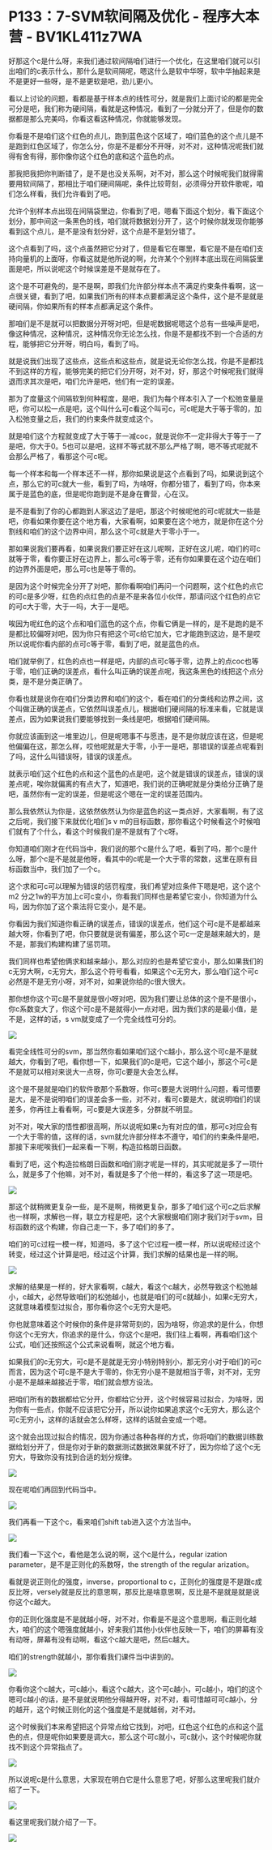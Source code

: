 # P133：7-SVM软间隔及优化 - 程序大本营 - BV1KL411z7WA

好那这个c是什么呀，来我们通过软间隔咱们进行一个优化，在这里咱们就可以引出咱们的c表示什么，那什么是软间隔呢，嗯这什么是软中华呀，软中华抽起来是不是更好一些呀，是不是更软是吧，劲儿更小。

看以上讨论的问题，看都是基于样本点的线性可分，就是我们上面讨论的都是完全可分是吧，我们称为硬间隔，看就是这种情况，看到了一分就分开了，但是你的数据都是那么完美吗，你看这看这种情况，你就能够发现。

你看是不是咱们这个红色的点儿，跑到蓝色这个区域了，咱们蓝色的这个点儿是不是跑到红色区域了，你怎么分，你是不是都分不开呀，对不对，这种情况呢我们就得有舍有得，那你像你这个红色的底和这个蓝色的点。

那我把我把你判断错了，是不是也没关系啊，对不对，那么这个时候呢我们就得需要用软间隔了，那相比于咱们硬间隔呢，条件比较苛刻，必须得分开软件歌呢，咱们怎么样看，我们允许看到了吧。

允许个别样本点出现在间隔袋里边，你看到了吧，嗯看下面这个划分，看下面这个划分，那中间这一条黑色的线，咱们就将数据划分开了，这个时候你就发现你能够看到这个点儿，是不是没有划分好，这个点是不是划分错了。

这个点看到了吗，这个点虽然把它分对了，但是看它在哪里，看它是不是在咱们支持向量机的上面呀，你看这就是他所说的啊，允许某个个别样本底出现在间隔袋里面是吧，所以说呢这个时候误差是不是就存在了。

这个是不可避免的，是不是啊，即我们允许部分样本点不满足约束条件看啊，这一点很关键，看到了吧，如果我们所有的样本点要都满足这个条件，这个是不是就是硬间隔，你如果所有的样本点都满足这个条件。

那咱们是不是就可以把数据分开呀对吧，但是呢数据呢嗯这个总有一些噪声是吧，像这种情况，这种情况，这种情况你无论怎么找，你是不是都找不到一个合适的方程，能够把它分开呀，明白吗，看到了吗。

就是说我们出现了这些点，这些点和这些点，就是说无论你怎么找，你是不是都找不到这样的方程，能够完美的把它们分开呀，对不对，好，那这个时候呢我们就得退而求其次是吧，咱们允许是吧，他们有一定的误差。

那为了度量这个间隔软到何种程度，是吧，我们为每个样本引入了一个松弛变量是吧，你可以松一点是吧，这个叫什么可c看这个叫可c，可c呢是大于等于零的，加入松弛变量之后，我们的约束条件就变成这个。

就是咱们这个方程就变成了大于等于一减coc，就是说你不一定非得大于等于一了是吧，你大于0。5也可以是吧，这样不等式就不那么严格了啊，嗯不等式呢就不会那么严格了，看那这个可c呢。

每一个样本和每一个样本还不一样，那你如果说是这个点看到了吗，如果说到这个点，那么它的可c就大一些，看到了吗，为啥呀，你都分错了，看到了吗，你本来属于是蓝色的底，但是呢你跑到是不是身在曹营，心在汉。

是不是看到了你的心都跑到人家这边了是吧，那这个时候呢他的可c呢就大一些是吧，你看如果你要在这个地方看，大家看啊，如果要在这个地方，就是你在这个分割线和咱们的这个边界中间，那么这个可c就是大于零小于一。

那如果说我们要再看，如果说我们要正好在这儿呢啊，正好在这儿呢，咱们的可c就等于零，看你要正好在边界上，那么可c等于零，还有你如果要在这个边在咱们的边界外面是吧，那么可c也是等于零的。

是因为这个时候完全分开了对吧，那你看啊咱们再问一个问题啊，这个红色的点它的可c是多少呀，红色的点红色的点是不是来各位小伙伴，那请问这个红色的点它的可c大于零，大于一吗，大于一是吧。

唉因为呢红色的这个点和咱们蓝色的这个点，你看它俩是一样的，是不是跑的是不是都比较偏呀对吧，因为你只有把这个可c给它加大，它才能跑到这边，是不是哎所以说呢你看内部的点可c等于零，看到了吧，就是蓝色的点。

咱们就举例了，红色的点也一样是吧，内部的点可c等于零，边界上的点coc也等于零，咱们正确的误差点，看什么叫正确的误差点呢，我这条黑色的线把这个点分类，是不是分类正确了。

你看也就是说你在咱们分类边界和咱们的这个，看在咱们的分类线和边界之间，这个叫做正确的误差点，它依然叫误差点儿，根据咱们硬间隔的标准来看，它就是误差点，因为如果说我们要能够找到一条线是吧，根据咱们硬间隔。

你就应该画到这一堆里边儿，但是呢嗯事不与愿违，是不是你就应该在这，但是呢他偏偏在这，那怎么样，哎他呢就是大于零，小于一是吧，那错误的误差点呢看到了吗，这什么叫错误呀，错误的误差点。

就表示咱们这个红色的点和这个蓝色的点是吧，这个就是错误的误差点，错误的误差点呢，唉你就偏离的有点大了，知道吧，我们说的正确呢就是分类给分正确了是吧，虽然你有一定的误差，但是呢这个嗯在一定的误差范围内。

那么我依然认为你是，这依然依然认为你是蓝色的这一类点好，大家看啊，有了这之后呢，我们接下来就优化咱们s v m的目标函数，那你看这个时候看这个时候咱们就有了个什么，看这个时候我们是不是就有了个c呀。

你知道咱们刚才在代码当中，我们说的那个c是什么了吧，看到了吗，那个c是什么呀，那个c是不是就是他呀，看其中的c呢是一个大于零的常数，这里在原有目标函数当中，我们加了一个c。

这个求和可c可以理解为错误的惩罚程度，我们希望对应条件下嗯是吧，这个这个m2 分之1w的平方加上c可c变小，你看我们同样也是希望它变小，你知道为什么吗，因为你加了这个乘法将它变小，是不是。

你看因为我们知道你看正确的误差点，错误的误差点，他们这个可c是不是都越来越大呀，你看到了吧，你只要就是说有偏差，那么这个可c一定是越来越大的，是不是，那我们构建构建了惩罚项。

我们同样也希望他俩求和越来越小，那么对应的也是希望它变小，那么如果我们的c无穷大啊，c无穷大，那么这个符号看看，如果这个c无穷大，那么咱们这个可c必然是不是无穷小呀，对不对，如果说你给的c很大很大。

那你想你这个可c是不是就是很小呀对吧，因为我们要让总体的这个是不是很小，你c系数变大了，你这个可c是不是就得小一点对吧，因为我们求的是最小值，是不是，这样的话，s vm就变成了一个完全线性可分的。



![](img/7f406a81b8a20cc1ed6808ae3e695fbb_1.png)

看完全线性可分的svm，那当然你看如果咱们这个c越小，那么这个可c是不是就越大，你看到了吧，看你想一下，如果我们的c是吧，它这个越小，那这个可c是不是就可以相对来说大一点呀，你可c要是大会怎么样。

这个是不是就是咱们的软件歌那个系数呀，你可c要是大说明什么问题，看可惜要是大，是不是说明咱们的误差会多一些，对不对，看可c要是大，就说明咱们的误差多，你再往上看看啊，可c要是大误差多，分群就不明显。

对不对，唉大家的悟性都很高啊，所以说呢如果c为有对应的值，那可c对应会有一个大于零的值，这样的话，svm就允许部分样本不遵守，咱们的约束条件是吧，那接下来呢唉我们一起来看一下啊，构造拉格朗日函数。

看到了吧，这个构造拉格朗日函数和咱们刚才呢是一样的，其实呢就是多了一项什么，就是多了个他嘛，对不对，看就是多了个他一样的，看这多了这一项是吧。



![](img/7f406a81b8a20cc1ed6808ae3e695fbb_3.png)

那这个就稍微更复杂一些，是不是啊，稍微更复杂，那多了咱们这个可c之后求解也一样啊，求解也一样，联立方程是吧，这个大家根据咱们刚才我们对于svm，目标函数的这个构建，你自己走一下，多了咱们的多了。

咱们的可c过程一模一样，知道吗，多了这个它过程一模一样，所以说呢经过这个转变，经过这个计算是吧，经过这个计算，我们求解的结果也是一样的啊。



![](img/7f406a81b8a20cc1ed6808ae3e695fbb_5.png)

求解的结果是一样的，好大家看啊，c越大，看这个c越大，必然导致这个松弛越小，c越大，必然导致咱们的松弛越小，也就是咱们的可c就越小，如果c无穷大，这就意味着模型过拟合，那你看你这个c无穷大是吧。

你也就意味着这个时候你的条件是非常苛刻的，因为啥呀，你追求的是什么，你想你这个c无穷大，你追求的是什么，你这个c是吧，我们往上看啊，再看咱们这个公式，咱们还按照这个公式来说看啊，就这个地方看。

如果我们的c无穷大，可c是不是就是无穷小特别特别小，那无穷小对于咱们的可c而言，因为这个可c是不是大于零的，你无穷小是不是就相当于零，对不对，无穷小是不是越来越接近于零，咱们就会想方设法。

把咱们所有的数据都给它分开，你都给它分开，这个时候容易过拟合，为啥呀，因为你有一些点，你就不应该把它分开，所以说你如果追求这个c无穷大，那么这个可c无穷小，这样的话就会怎么样呀，这样的话就会变成一个嗯。

这个就会出现过拟合的情况，因为你通过各种各样的方式，你将咱们的数据训练数据给划分开了，但是你对于新的数据测试数据效果就不好了，因为你给了这个c无穷大，导致你没有找到合适的划分规律。



![](img/7f406a81b8a20cc1ed6808ae3e695fbb_7.png)

现在呢咱们再回到代码当中。

![](img/7f406a81b8a20cc1ed6808ae3e695fbb_9.png)

我们再看一下这个c，看来咱们shift tab进入这个方法当中。

![](img/7f406a81b8a20cc1ed6808ae3e695fbb_11.png)

我们看一下这个c，看他是怎么说的啊，这个c是什么，regular ization parameter，是不是正则化的系数呀，the strength of the regular arization。

看就是说正则化的强度，inverse，proportional to c，正则化的强度是不是跟c成反比呀，versely就是反比的意思啊，那反比是啥意思啊，反比是不是就是就是说你这个c越大。

你的正则化强度是不是就越小呀，对不对，你看是不是这个意思啊，看正则化越大，咱们的这个嗯强度就越小，好来我们其他小伙伴也反映一下，咱们的屏幕有没有动呀，屏幕有没有动啊，看这个c越大是吧，然后c越大。

咱们的strength就越小，那你看我们课件当中讲到的。

![](img/7f406a81b8a20cc1ed6808ae3e695fbb_13.png)

你看你这个c越大，可c越小，看这个c越大，这个可c越小，可c越小，咱们的这个嗯可c越小的话，是不是就说明他分得越开呀，对不对，看可惜越可可c越小，分的越开，这个时候正则化的这个强度是不是就越弱，对不对。

这个时候我们本来希望把这个异常点给它找到，对吧，红色这个红色的点和这个蓝色的点，但是呢你如果要是调大c，那么这个可c就小，可c就小，这个时候呢你就找不到这个异常指点了。



![](img/7f406a81b8a20cc1ed6808ae3e695fbb_15.png)

所以说呢c是什么意思，大家现在明白它是什么意思了吧，好那么这里呢我们就介绍了一下。

![](img/7f406a81b8a20cc1ed6808ae3e695fbb_17.png)

看这里呢我们就介绍了一下。

![](img/7f406a81b8a20cc1ed6808ae3e695fbb_19.png)